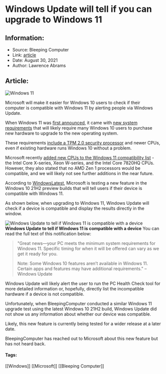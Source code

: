 # Windows Update will tell if you can upgrade to Windows 11
### 

## Information:
+ Source: Bleeping Computer
+ Link: [article](https://www.bleepingcomputer.com/news/microsoft/windows-update-will-tell-if-you-can-upgrade-to-windows-11/)
+ Date: August 30, 2021
+ Author: Lawrence Abrams


## Article:
![Windows 11](https://www.bleepstatic.com/content/hl-images/2021/08/09/windows-11-square-text.jpg)


Microsoft will make it easier for Windows 10 users to check if their computer is compatible with Windows 11 by alerting people via Windows Update.


When Windows 11 was [first announced](https://www.bleepingcomputer.com/news/microsoft/microsoft-announces-windows-11-here-is-what-you-need-to-know/), it came with [new system requirements](https://www.bleepingcomputer.com/news/microsoft/microsoft-publishes-the-windows-11-system-requirements/) that will likely require many Windows 10 users to purchase new hardware to upgrade to the new operating system.


These requirements [include a TPM 2.0 security processor](https://www.bleepingcomputer.com/news/microsoft/microsoft-publishes-the-windows-11-system-requirements/) and newer CPUs, even if existing hardware runs Windows 10 without a problem.


Microsoft recently [added new CPUs to the Windows 11 compatibility list](https://www.bleepingcomputer.com/news/microsoft/windows-11-to-only-support-one-intel-7th-gen-cpu-no-amd-zen-1-cpus/) - the Intel Core X-series, Xeon W-series, and the Intel Core 7820HQ CPUs. However, they also stated that no AMD Zen 1 processors would be compatible, and we will likely not see further additions in the near future.


According to [WindowsLatest](https://www.windowslatest.com/2021/08/30/windows-update-now-tells-you-if-windows-11-can-be-installed-on-your-pc/), Microsoft is testing a new feature in the Windows 10 21H2 preview builds that will tell users if their device is compatible with Windows 11.


As shown below, when upgrading to Windows 11, Windows Update will check if a device is compatible and display the results directly in the window.



![Windows Update to tell if Windows 11 is compatible with a device](https://www.bleepstatic.com/images/news/Microsoft/windows-11/w/windows-update-compatibility-check/windows-11-update-compatibility.jpg)**Windows Update to tell if Windows 11 is compatible with a device**
You can read the full text of this notification below:



> 
> "Great news—your PC meets the minimum system requirements for Windows 11. Specific timing for when it will be offered can vary as we get it ready for you.
> 
> 
> Note: Some Windows 10 features aren’t available in Windows 11. Certain apps and features may have additional requirements." – Windows Update
> 
> 
> 


Windows Update will likely alert the user to run the PC Health Check tool for more detailed information or, hopefully, directly list the incompatible hardware if a device is not compatible.


Unfortunately, when BleepingComputer conducted a similar Windows 11 upgrade test using the latest Windows 10 21H2 build, Windows Update did not show us any information about whether our device was compatible.


Likely, this new feature is currently being tested for a wider release at a later date.


BleepingComputer has reached out to Microsoft about this new feature but has not heard back.




#### Tags:
[[Windows]] [[Microsoft]] [[Bleeping Computer]]
